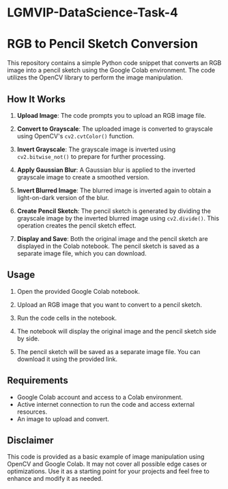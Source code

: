 # LGMVIP-DataScience-Task-4
# RGB to Pencil Sketch Conversion

This repository contains a simple Python code snippet that converts an RGB image into a pencil sketch using the Google Colab environment. The code utilizes the OpenCV library to perform the image manipulation.

## How It Works

1. **Upload Image**: The code prompts you to upload an RGB image file.

2. **Convert to Grayscale**: The uploaded image is converted to grayscale using OpenCV's `cv2.cvtColor()` function.

3. **Invert Grayscale**: The grayscale image is inverted using `cv2.bitwise_not()` to prepare for further processing.

4. **Apply Gaussian Blur**: A Gaussian blur is applied to the inverted grayscale image to create a smoothed version.

5. **Invert Blurred Image**: The blurred image is inverted again to obtain a light-on-dark version of the blur.

6. **Create Pencil Sketch**: The pencil sketch is generated by dividing the grayscale image by the inverted blurred image using `cv2.divide()`. This operation creates the pencil sketch effect.

7. **Display and Save**: Both the original image and the pencil sketch are displayed in the Colab notebook. The pencil sketch is saved as a separate image file, which you can download.

## Usage

1. Open the provided Google Colab notebook.

2. Upload an RGB image that you want to convert to a pencil sketch.

3. Run the code cells in the notebook.

4. The notebook will display the original image and the pencil sketch side by side.

5. The pencil sketch will be saved as a separate image file. You can download it using the provided link.

## Requirements

- Google Colab account and access to a Colab environment.
- Active internet connection to run the code and access external resources.
- An image to upload and convert.

## Disclaimer

This code is provided as a basic example of image manipulation using OpenCV and Google Colab. It may not cover all possible edge cases or optimizations. Use it as a starting point for your projects and feel free to enhance and modify it as needed.
